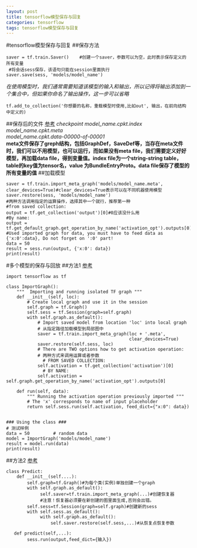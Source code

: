 ```yaml
---
layout: post
title: tensorflow模型保存与回复
categories: tensorflow
tags: tensorflow模型保存与回复
---
```


#tensorflow模型保存与回复
##保存方法  
```
saver = tf.train.Saver()    #创建一个saver，参数可以为空，此时表示保存定义的所有变量
 #将会话sess保存，该语句只能在session里面执行
saver.save(sess, 'models/model_name') 
```
*在使用模型时，我们通常需要知道该模型的输入和输出，所以记得将输出添加到一个集合中，但如果你命名了输出操作，这一步可以省略*
```
tf.add_to_collection('你想要的名称，重载模型时使用,比如out', 输出，在前向结构中定义的)
```
##保存后的文件 [参考](https://blog.csdn.net/u011961856/article/details/77064631)
*checkpoint*
*model_name.cpkt.index*   
*model_name.cpkt.meta*  
*model_name.cpkt.data-00000-of-00001*  
**meta文件保存了greph结构，包括GraphDef，SaveDef等，当存在meta文件时，我们可以不用模型，也可以运行，而如果没有meta file，我们需要定义好好模型，再加载data file，得到变量值。index file为一个string-string table，table的key值为tensor名，value 为BundleEntryProto。data file保存了模型的所有变量的值**
##加载模型  
```
saver = tf.train.import_meta_graph('models/model_name.meta', clear_devices=True)#clear_devices=True表示可以在不同机器使用模型
saver.restore(sess, 'models/model_name')
#两种方法调用指定的运算操作，选择其中一个就行，推荐第一种
#from saved collection:
output = tf.get_collection('output')[0]#0应该没什么用
#By name:
output = tf.get_default_graph.get_operation_by_name('activation_opt').outputs[0]
#Used imported graph for data, you must have to feed data as {'x:0':data}, Do not forget on ':0' part!
data = 50
result = sess.run(output, {'x:0': data})
print(result)
```
#多个模型的保存与回放 
##方法1 [参考](https://blog.csdn.net/lc013/article/details/84202901)
```
import tensorflow as tf

class ImportGraph():
    """  Importing and running isolated TF graph """
    def __init__(self, loc):
        # Create local graph and use it in the session
        self.graph = tf.Graph()
        self.sess = tf.Session(graph=self.graph)
        with self.graph.as_default():
            # Import saved model from location 'loc' into local graph
            # 从指定路径加载模型到局部图中
            saver = tf.train.import_meta_graph(loc + '.meta',
                                               clear_devices=True)
            saver.restore(self.sess, loc)
            # There are TWO options how to get activation operation:
            # 两种方式来调用运算或者参数
              # FROM SAVED COLLECTION:            
            self.activation = tf.get_collection('activation')[0]
              # BY NAME:
            self.activation = self.graph.get_operation_by_name('activation_opt').outputs[0]

    def run(self, data):
        """ Running the activation operation previously imported """
        # The 'x' corresponds to name of input placeholder
        return self.sess.run(self.activation, feed_dict={"x:0": data})
      
      
### Using the class ###
# 测试样例
data = 50         # random data
model = ImportGraph('models/model_name')
result = model.run(data)
print(result)
```

##方法2 [参考](https://blog.csdn.net/jmh1996/article/details/78793650)
```
class Predict:
    def __init__(self....):
        self.graph=tf.Graph()#为每个类(实例)单独创建一个graph
        with self.graph.as_default():
             self.saver=tf.train.import_meta_graph(...)#创建恢复器
             #注意！恢复器必须要在新创建的图里面生成,否则会出错。
        self.sess=tf.Session(graph=self.graph)#创建新的sess
        with self.sess.as_default():
             with self.graph.as_default():
                 self.saver.restore(self.sess,...)#从恢复点恢复参数

   def predict(self,...):
        sess.run(output,feed_dict={输入})
```